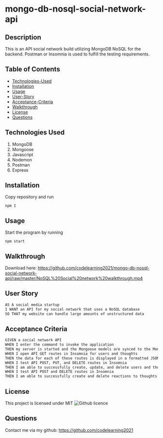 # mongo-db-nosql-social-network-api

## Description
This is an API social network build utilizing MongoDB NoSQL for the backend. Postman or Insomnia is used to fulfill the testing requirements.

  ## Table of Contents
  * [Technologies-Used](#technologies-used)
  * [Installation](#installation)
  * [Usage](#usage)
  * [User-Story](#user-story)
  * [Acceptance-Criteria](#acceptance-criteria)
  * [Walkthrough](#walkthrough)
  * [License](#license)
  * [Questions](#questions)

## Technologies Used
1. MongoDB
2. Mongoose
3. Javascript
4. Nodemon
5. Postman
6. Express

## Installation
Copy repository and run
```terminal
npm I
```

## Usage

Start the program by running
```terminal
npm start
```

## Walkthrough
Download here: https://github.com/codelearning2021/mongo-db-nosql-social-network-api/raw/master/NoSQL%20Social%20network%20walkthrough.mp4

## User Story

```md
AS A social media startup
I WANT an API for my social network that uses a NoSQL database
SO THAT my website can handle large amounts of unstructured data
```

## Acceptance Criteria

```md
GIVEN a social network API
WHEN I enter the command to invoke the application
THEN my server is started and the Mongoose models are synced to the MongoDB database
WHEN I open API GET routes in Insomnia for users and thoughts
THEN the data for each of these routes is displayed in a formatted JSON
WHEN I test API POST, PUT, and DELETE routes in Insomnia
THEN I am able to successfully create, update, and delete users and thoughts in my database
WHEN I test API POST and DELETE routes in Insomnia
THEN I am able to successfully create and delete reactions to thoughts and add and remove friends to a user’s friend list
```



## License 
  This project is licensed under MIT
  ![Github licence](http://img.shields.io/badge/license-MIT-blue.svg)

  ## Questions
  Contact me via my github: https://github.com/codelearning2021